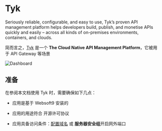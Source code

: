 # Tyk

Seriously reliable, configurable, and easy to use, Tyk’s proven API management platform helps developers build, publish, and monetise APIs quickly and easily – across all kinds of on-premises environments, containers, and clouds.

简而言之，[Tyk](https://tyk.io/) 是一个 **The Cloud Native API Management Platform**，它被用于 API Gateway  等场景


![Dashboard](https://libs.websoft9.com/Websoft9/DocsPicture/zh/tyk/tyk-gui-websoft9.svg)


## 准备

在参阅本文档使用 Tyk 时，需要确保如下几点：

- 应用是基于 Websoft9 安装的

- 应用的用途符合 [](https://opensource.org/licenses/MPL-2.0) 开源许可协议

- 应用具备访问条件：[配置域名](./guide/appsetdomain) 或 **服务器安全组**开启网外端口